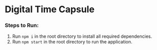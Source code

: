 # Digital Time Capsule
### Steps to Run:
1. Run ```npm i``` in the root directory to install all required dependencies.
2. Run ```npm start``` in the root directory to run the application.
